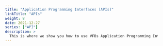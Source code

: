 ```yaml
---
title: "Application Programming Interfaces (APIs)"
linkTitle: "APIs"
weight: 8
date: 2021-12-27
series: ["API"]
description: >
  This is where we show you how to use VFBs Application Programming Interfaces (APIs) and other tools to explore the available data.
---
```



